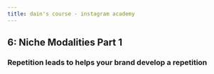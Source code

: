```yaml
---
title: dain's course - instagram academy
---
```


## 6: Niche Modalities Part 1 
### Repetition leads to helps your brand develop a repetition
